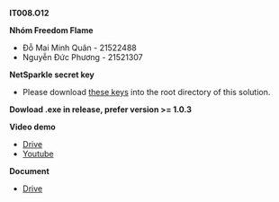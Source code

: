 **IT008.O12**

**Nhóm Freedom Flame**
- Đỗ Mai Minh Quân - 21522488
- Nguyễn Đức Phương - 21521307

**NetSparkle secret key**
- Please download [these keys](https://gist.github.com/AkiraNoob/a26546909ae83cca31c361484c1dbb4a) into the root directory of this solution.

**Dowload .exe in release, prefer version >= 1.0.3**

**Video demo**
- [Drive](https://drive.google.com/drive/folders/1PKAAYOL4RfuDKE0784rqnZZmZ2V_gaNZ?usp=sharing)
- [Youtube](https://youtu.be/1ALt2JGn-ps)

**Document**
- [Drive](https://drive.google.com/drive/folders/1PKAAYOL4RfuDKE0784rqnZZmZ2V_gaNZ?usp=sharing)
